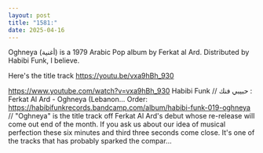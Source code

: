 ```yaml
---
layout: post
title: "1581:"
date: 2025-04-16
---
```


Oghneya (أغنية) is a 1979 Arabic Pop album by Ferkat al Ard. Distributed by Habibi Funk, I believe.  

Here's the title track
https://youtu.be/vxa9hBh_930

https://www.youtube.com/watch?v=vxa9hBh_930
Habibi Funk // حبيبي فنك : Ferkat Al Ard - Oghneya (Lebanon...
Order: https://habibifunkrecords.bandcamp.com/album/habibi-funk-019-oghneya // "Oghneya" is the title track off Ferkat Al Ard's debut whose re-release will come out end of the month. If you ask us about our idea of musical perfection these six minutes and third three seconds come close. It's one of the tracks that has probably sparked the compar...
